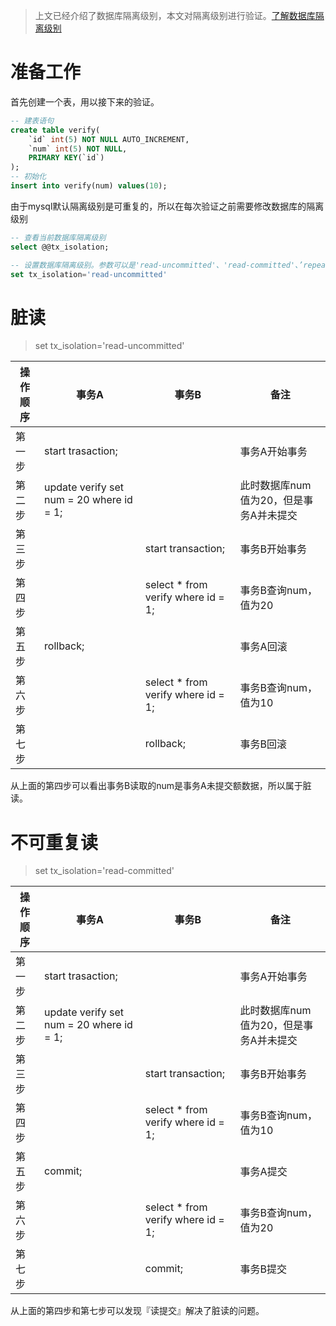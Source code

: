 > 上文已经介绍了数据库隔离级别，本文对隔离级别进行验证。[了解数据库隔离级别](MySQL数据库隔离级别.md)
# 准备工作
首先创建一个表，用以接下来的验证。
```sql
-- 建表语句
create table verify(
    `id` int(5) NOT NULL AUTO_INCREMENT,
    `num` int(5) NOT NULL,
    PRIMARY KEY(`id`)
);
-- 初始化
insert into verify(num) values(10);
```
由于mysql默认隔离级别是可重复的，所以在每次验证之前需要修改数据库的隔离级别
```sql
-- 查看当前数据库隔离级别
select @@tx_isolation;

-- 设置数据库隔离级别。参数可以是'read-uncommitted'、'read-committed'、’repeatable-read‘、’serializable‘
set tx_isolation='read-uncommitted'
```
# 脏读
> set tx_isolation='read-uncommitted'  

|操作顺序|事务A|事务B|备注|
|-|-|-|-|
|第一步|start trasaction;||事务A开始事务|
|第二步|update verify set num = 20 where id = 1;||此时数据库num值为20，但是事务A并未提交|
|第三步||start transaction;|事务B开始事务|
|第四步||select * from verify where id = 1;|事务B查询num，值为20|
|第五步|rollback;||事务A回滚|
|第六步||select * from verify where id = 1;|事务B查询num，值为10|
|第七步||rollback;|事务B回滚|

从上面的第四步可以看出事务B读取的num是事务A未提交额数据，所以属于脏读。
# 不可重复读
> set tx_isolation='read-committed'

|操作顺序|事务A|事务B|备注|
|-|-|-|-|
|第一步|start trasaction;||事务A开始事务|
|第二步|update verify set num = 20 where id = 1;||此时数据库num值为20，但是事务A并未提交|
|第三步||start transaction;|事务B开始事务|
|第四步||select * from verify where id = 1;|事务B查询num，值为10|
|第五步|commit;||事务A提交|
|第六步||select * from verify where id = 1;|事务B查询num，值为20|
|第七步||commit;|事务B提交|

从上面的第四步和第七步可以发现『读提交』解决了脏读的问题。